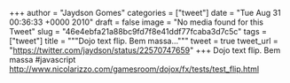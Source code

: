 
+++
author = "Jaydson Gomes"
categories = ["tweet"]
date = "Tue Aug 31 00:36:33 +0000 2010"
draft = false
image = "No media found for this Tweet"
slug = "46e4ebfa21a88bc9fd7f8e41ddf77fcaba3d7c5c"
tags = ["tweet"]
title = """Dojo text flip. Bem massa..."""
tweet = true
tweet_url = "https://twitter.com/jaydson/status/22570747659"
+++
Dojo text flip. Bem massa #javascript http://www.nicolarizzo.com/gamesroom/dojox/fx/tests/test_flip.html
